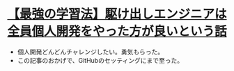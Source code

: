 # [【最強の学習法】駆け出しエンジニアは全員個人開発をやった方が良いという話](https://zenn.dev/masashiii/articles/1b5598a089bac4)

- 個人開発どんどんチャレンジしたい。勇気もらった。
- この記事のおかげで、GitHubのセッティングにまで至った。
